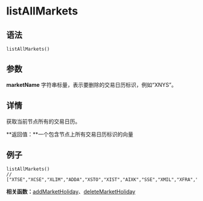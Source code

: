 # listAllMarkets

## 语法

`listAllMarkets()`

## 参数

**marketName** 字符串标量，表示要删除的交易日历标识，例如“XNYS”。

## 详情

获取当前节点所有的交易日历。

**返回值：**一个包含节点上所有交易日历标识的向量

## 例子

```
listAllMarkets()
// ["XTSE","XCSE","XLIM","ADDA","XSTO","XIST","AIXK","SSE","XMIL","XFRA","INE","XMEX","XBUD","XICE","XDUB","SHFE","CMES","XOSL","DCE","CCFX","CFFEX","XIDX","BVMF","XBOG","XKAR","XSAU","XBUE","XTKS","XBSE","XMOS"...]
```

**相关函数：**[addMarketHoliday](../a/addMarketHoliday.md)、[deleteMarketHoliday](../d/deleteMarketHoliday.md)

